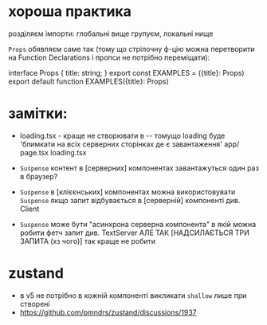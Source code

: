 # хороша практика

розділяєм імпорти: глобальні вище групуєм, локальні нище

`Props` обявляєм саме так (тому що стрілочну ф-цію можна перетворити на Function Declarations і пропси не потрібно
переміщати):

interface Props {
title: string;
}
export const EXAMPLES = ({title}: Props)
export default function EXAMPLES({title}: Props)

# замітки:

- loading.tsx - краще не створювати в -- томущо loading буде 'блимкати на всіх серверних сторінках де є завантаження'
  app/
  page.tsx
  loading.tsx

- `Suspense` контент в [серверних] компонентах завантажуться один раз в браузер?
- `Suspense` в [клієєнських] компонентах можна використовувати `Suspense` якщо запит відбувається в [серверній]
  компоненті див. Client
- `Suspense` може бути "асинхрона серверна компонента" в якій можна робити фетч запит див. TextServer
  АЛЕ ТАК [НАДСИЛАЄТЬСЯ ТРИ ЗАПИТА (хз чого)] так краще не робити

# zustand

- в v5 не потрібно в кожній компоненті викликати `shallow` лише при створені
- https://github.com/pmndrs/zustand/discussions/1937

